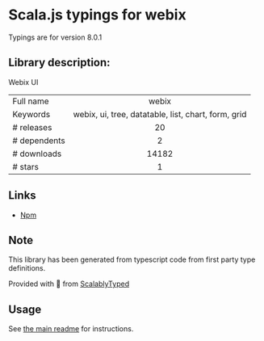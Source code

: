 
# Scala.js typings for webix

Typings are for version 8.0.1

## Library description:
Webix UI

|                    |                 |
| ------------------ | :-------------: |
| Full name          | webix |
| Keywords           | webix, ui, tree, datatable, list, chart, form, grid |
| # releases         | 20 |
| # dependents       | 2 |
| # downloads        | 14182 |
| # stars            | 1 |

## Links
- [Npm](https://www.npmjs.com/package/webix)
    


## Note
This library has been generated from typescript code from first party type definitions.

Provided with :purple_heart: from [ScalablyTyped](https://github.com/oyvindberg/ScalablyTyped)

## Usage
See [the main readme](../../readme.md) for instructions.


